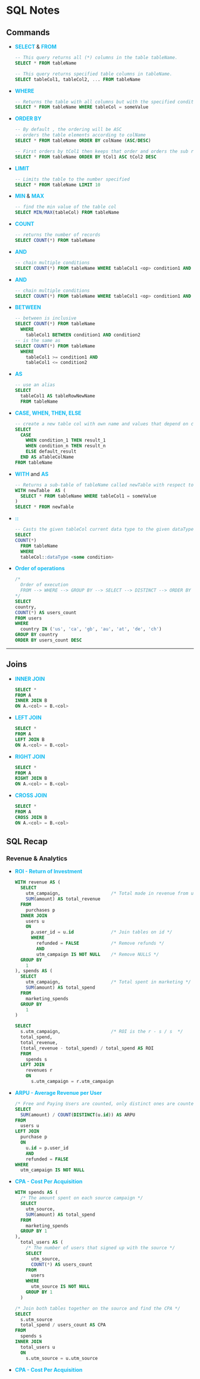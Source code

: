 # SQL Notes

## Commands

- <b style="color:#0FBAF1"> SELECT </b> & <b style="color:#0FBAF1"> FROM </b>  
  ```SQL
  -- This query returns all (*) columns in the table tableName.
  SELECT * FROM tableName

  -- This query returns specified table columns in tableName.
  SELECT tableCol1, tableCol2, ... FROM tableName
  ```
- <b style="color:#0FBAF1"> WHERE </b>
  ```SQL
  -- Returns the table with all columns but with the specified condition by WHERE
  SELECT * FROM tableName WHERE tableCol = someValue
  ```
- <b style="color:#0FBAF1"> ORDER BY </b> 
  ```SQL
  -- By default , the ordering will be ASC
  -- orders the table elements according to colName
  SELECT * FROM tableName ORDER BY colName (ASC/DESC)

  -- First orders by tCol1 then keeps that order and orders the sub rows by tCol2
  SELECT * FROM tableName ORDER BY tCol1 ASC tCol2 DESC
  ```
- <b style="color:#0FBAF1"> LIMIT </b>
  ```SQL
  -- Limits the table to the number specified
  SELECT * FROM tableName LIMIT 10
  ```
- <b style="color:#0FBAF1"> MIN </b> & <b style="color:#0FBAF1"> MAX </b>  
  ```SQL
  -- find the min value of the table col
  SELECT MIN/MAX(tableCol) FROM tableName
  ```
- <b style="color:#0FBAF1"> COUNT </b>
  ```SQL
  -- returns the number of records 
  SELECT COUNT(*) FROM tableName
  ```
- <b style="color:#0FBAF1"> AND </b>
  ```SQL
  -- chain multiple conditions 
  SELECT COUNT(*) FROM tableName WHERE tableCol1 <op> condition1 AND tableCol2 <op> condition2
  ```
- <b style="color:#0FBAF1"> AND </b>
  ```SQL
  -- chain multiple conditions 
  SELECT COUNT(*) FROM tableName WHERE tableCol1 <op> condition1 AND tableCol2 <op> condition2
  ```
- <b style="color:#0FBAF1"> BETWEEN </b>
  ```SQL
  -- between is inclusive
  SELECT COUNT(*) FROM tableName 
    WHERE 
      tableCol1 BETWEEN condition1 AND condition2
  -- is the same as
  SELECT COUNT(*) FROM tableName 
    WHERE 
      tableCol1 >= condition1 AND 
      tableCol1 <= condition2
  ```
- <b style="color:#0FBAF1"> AS </b>
  ```SQL
  -- use an alias
  SELECT 
    tableCol1 AS tableRowNewName
    FROM tableName
  ```
- <b style="color:#0FBAF1"> CASE, WHEN, THEN, ELSE </b>
  ```SQL
  -- create a new table col with own name and values that depend on conditions
  SELECT 
    CASE
      WHEN condition_1 THEN result_1
      WHEN condition_n THEN result_n
      ELSE default_result
    END AS aTableColName
  FROM tableName
  ```
- <b style="color:#0FBAF1"> WITH </b> and <b style="color:#0FBAF1"> AS </b> 
  ```SQL
  -- Returns a sub-table of tableName called newTable with respect to the condition of WHERE
  WITH newTable  AS (
    SELECT * FROM tableName WHERE tableCol1 = someValue
  )
  SELECT * FROM newTable
  ```
- <b style="color:#0FBAF1"> :: </b>
  ```SQL
  -- Casts the given tableCol current data type to the given dataType
  SELECT 
  COUNT(*)
    FROM tableName
    WHERE
    tableCol::dataType <some condition>
  ```
- <b style="color:#0FBAF1"> Order of operations </b>
  ```SQL 
  /*
    Order of execution
    FROM --> WHERE --> GROUP BY --> SELECT --> DISTINCT --> ORDER BY --> LIMIT
  */
  SELECT
  country,
  COUNT(*) AS users_count
  FROM users
  WHERE
    country IN ('us', 'ca', 'gb', 'au', 'at', 'de', 'ch')
  GROUP BY country
  ORDER BY users_count DESC
  ```
---
## Joins

- <b style="color:#0FBAF1"> INNER JOIN </b>
  ```SQL 
  SELECT *
  FROM A
  INNER JOIN B
  ON A.<col> = B.<col>
  ```
- <b style="color:#0FBAF1"> LEFT JOIN </b>
  ```SQL 
  SELECT *
  FROM A
  LEFT JOIN B
  ON A.<col> = B.<col>
  ```
- <b style="color:#0FBAF1"> RIGHT JOIN </b>
  ```SQL 
  SELECT *
  FROM A
  RIGHT JOIN B
  ON A.<col> = B.<col>
  ```
- <b style="color:#0FBAF1"> CROSS JOIN </b>
  ```SQL 
  SELECT *
  FROM A
  CROSS JOIN B
  ON A.<col> = B.<col>
  ```

## SQL Recap

### Revenue & Analytics

- <b style="color:#0FBAF1"> ROI - Return of Investment </b>
  ```SQL 
  WITH revenue AS (
    SELECT
      utm_campaign,                   /* Total made in revenue from users*/
      SUM(amount) AS total_revenue       
    FROM
      purchases p
    INNER JOIN
      users u
      ON
        p.user_id = u.id              /* Join tables on id */
        WHERE
          refunded = FALSE            /* Remove refunds */
          AND                       
          utm_campaign IS NOT NULL    /* Remove NULLS */
    GROUP BY
      1                             
  ), spends AS (
    SELECT
      utm_campaign,                   /* Total spent in marketing */
      SUM(amount) AS total_spend
    FROM
      marketing_spends
    GROUP BY
      1
  )

  SELECT 
    s.utm_campaign,                   /* ROI is the r - s / s  */
    total_spend,
    total_revenue,
    (total_revenue - total_spend) / total_spend AS ROI
    FROM 
      spends s
    LEFT JOIN 
      revenues r
      ON 
        s.utm_campaign = r.utm_campaign
  ```

- <b style="color:#0FBAF1"> ARPU - Average Revenue per User </b>
  ```SQL
  /* Free and Paying Users are counted, only distinct ones are counted */
  SELECT
    SUM(amount) / COUNT(DISTINCT(u.id)) AS ARPU
  FROM
    users u
  LEFT JOIN
    purchase p
    ON
      u.id = p.user_id
      AND
      refunded = FALSE
  WHERE
    utm_campaign IS NOT NULL
  ```

- <b style="color:#0FBAF1"> CPA - Cost Per Acquisition</b>
  ```SQL
  WITH spends AS (
    /* The amount spent on each source campaign */                  
    SELECT
      utm_source,
      SUM(amount) AS total_spend
    FROM
      marketing_spends
    GROUP BY 1
  ), 
    total_users AS (
      /* The number of users that signed up with the source */
      SELECT
        utm_source,
        COUNT(*) AS users_count
      FROM
        users
      WHERE
        utm_source IS NOT NULL
      GROUP BY 1
    )
  
  /* Join both tables together on the source and find the CPA */
  SELECT
    s.utm_source
    total_spend / users_count AS CPA
  FROM
    spends s
  INNER JOIN
    total_users u
    ON
      s.utm_source = u.utm_source
  ```
- <b style="color:#0FBAF1"> CPA - Cost Per Acquisition</b>


  